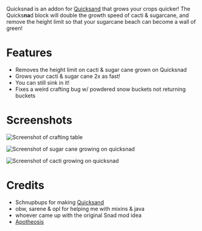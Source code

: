 Quicksnad is an addon for [Quicksand](https://modrinth.com/mod/quicksand) that grows your crops quicker! The Quicks**na**d block will double the growth speed of cacti & sugarcane, and remove the height limit so that your sugarcane beach can become a wall of green!

# Features
- Removes the height limit on cacti & sugar cane grown on Quicksnad
- Grows your cacti & sugar cane 2x as fast!
- You can still sink in it!
- Fixes a weird crafting bug w/ powdered snow buckets not returning buckets


# Screenshots
![Screenshot of crafting table](https://codeberg.org/j0/quicksand/raw/branch/main/screenshots/Screenshot%201.png)

![Screenshot of sugar cane growing on quicksnad](https://codeberg.org/j0/quicksand/raw/branch/main/screenshots/Screenshot%202.png)

![Screenshot of cacti growing on quicksnad](https://codeberg.org/j0/quicksand/raw/branch/main/screenshots/Screenshot%203.png)

# Credits
- Schnupbups for making [Quicksand](https://modrinth.com/mod/quicksand)
- obw, sarene & opl for helping me with mixins & java
- whoever came up with the original Snad mod idea
- [Apotheosis](https://www.curseforge.com/minecraft/mc-mods/apotheosis)  